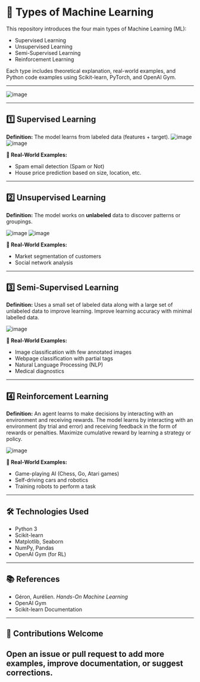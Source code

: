 # 🤖 Types of Machine Learning

This repository introduces the four main types of Machine Learning (ML):

* Supervised Learning
* Unsupervised Learning
* Semi-Supervised Learning
* Reinforcement Learning

Each type includes theoretical explanation, real-world examples, and Python code examples using Scikit-learn, PyTorch, and OpenAI Gym.

---

![image](https://github.com/user-attachments/assets/74f6572f-6403-4514-a499-3fb63df316bf)


---

## 1️⃣ Supervised Learning

**Definition:**
The model learns from labeled data (features + target).
![image](https://github.com/user-attachments/assets/bb86a0d6-0aa2-451e-8c3b-3061d4165d62)
![image](https://github.com/user-attachments/assets/0c6e5233-bfe7-4474-8463-15d893f54487)


**📌 Real-World Examples:**

* Spam email detection (Spam or Not)
* House price prediction based on size, location, etc.



---

## 2️⃣ Unsupervised Learning

**Definition:**
The model works on **unlabeled** data to discover patterns or groupings.

![image](https://github.com/user-attachments/assets/e72e0872-6022-45b2-b9d9-fea5c4f3f276)
![image](https://github.com/user-attachments/assets/4d38807e-78a7-4d20-a05c-98683027af27)

**📌 Real-World Examples:**

* Market segmentation of customers
* Social network analysis





---

## 3️⃣ Semi-Supervised Learning

**Definition:**
Uses a small set of labeled data along with a large set of unlabeled data to improve learning.
Improve learning accuracy with minimal labelled data.

![image](https://github.com/user-attachments/assets/b9a3dcbe-9e2f-4cf5-9302-a36858b51600)

**📌 Real-World Examples:**

* Image classification with few annotated images
* Webpage classification with partial tags
* Natural Language Processing (NLP)
* Medical diagnostics


---

## 4️⃣ Reinforcement Learning

**Definition:**
An agent learns to make decisions by interacting with an environment and receiving rewards.
The model learns by interacting with an environment (by trial and error) and receiving feedback in the form of rewards or penalties.
Maximize cumulative reward by learning a strategy or policy.

![image](https://github.com/user-attachments/assets/3591e353-b4f4-4a9f-b113-4c5a9ade0102)



**📌 Real-World Examples:**

* Game-playing AI (Chess, Go, Atari games)
* Self-driving cars and robotics
* Training robots to perform a task



---

## 🛠️ Technologies Used

* Python 3
* Scikit-learn
* Matplotlib, Seaborn
* NumPy, Pandas
* OpenAI Gym (for RL)

---

## 📚 References

* Géron, Aurélien. *Hands-On Machine Learning*
* OpenAI Gym
* Scikit-learn Documentation

---

## 🙌 Contributions Welcome

Open an issue or pull request to add more examples, improve documentation, or suggest corrections.
---
